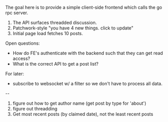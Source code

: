 The goal here is to provide a simple client-side frontend which calls the go rpc server.

1. The API surfaces threadded discussion.
2. Patchwork-style "you have 4 new things. click to update"
3. Initial page load fetches 10 posts.

Open questions:
- How do FE's authenticate with the backend such that they can get read access?
- What is the correct API to get a post list?

For later:
- subscribe to websocket w/ a filter so we don't have to process all data.

--

1. figure out how to get author name (get post by type for 'about')
1. figure out threadding
1. Get most recent posts (by claimed date), not the least recent posts
